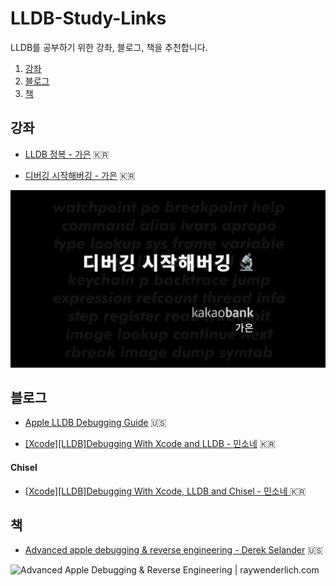 # LLDB-Study-Links
LLDB를 공부하기 위한 강좌, 블로그, 책을 추천합니다.

1. [강좌](https://github.com/Goeun1001/LLDB-Study-Links#%EA%B0%95%EC%A2%8C)
2. [블로그](https://github.com/Goeun1001/LLDB-Study-Links#%EB%B8%94%EB%A1%9C%EA%B7%B8)
3. [책](https://github.com/Goeun1001/LLDB-Study-Links#%EC%B1%85)



## 강좌

- [LLDB 정복 - 가은](https://yagom.net/courses/start-lldb/) 🇰🇷

- [디버깅 시작해버깅 - 가은](https://www.youtube.com/watch?v=2lwWggsYeXU) 🇰🇷

![StartDebugging](./images/StartDebugging.png)



## 블로그

- [Apple LLDB Debugging Guide](https://developer.apple.com/library/archive/documentation/General/Conceptual/lldb-guide/chapters/Introduction.html#//apple_ref/doc/uid/TP40016717-CH1-DontLinkElementID_42) 🇺🇸

- [[Xcode][LLDB]Debugging With Xcode and LLDB - 민소네](https://minsone.github.io/ios/mac/xcode-lldb-debugging-with-xcode-and-lldb) 🇰🇷



#### Chisel

- [[Xcode][LLDB]Debugging With Xcode, LLDB and Chisel - 민소네 ](https://minsone.github.io/ios/mac/xcode-lldb-debugging-with-xcode-lldb-and-chisel)🇰🇷



## 책

- [Advanced apple debugging & reverse engineering - Derek Selander](https://www.raywenderlich.com/books/advanced-apple-debugging-reverse-engineering/v3.0) 🇺🇸

![Advanced Apple Debugging &amp; Reverse Engineering | raywenderlich.com](https://assets.alexandria.raywenderlich.com/books/dbg/images/24009167d87dd1bd21170de6bd1ba9cdd9c929ea34e97f651661b8ccbd8321c1/w594.png)

